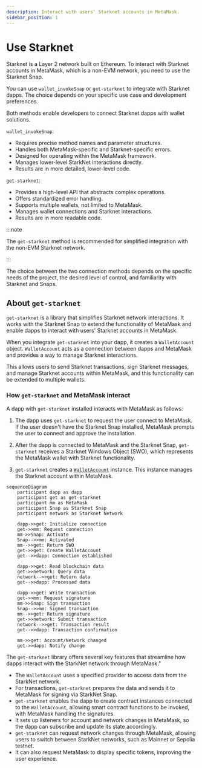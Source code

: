 ```yaml
---
description: Interact with users' Starknet accounts in MetaMask.
sidebar_position: 1
---
```


# Use Starknet

Starknet is a Layer 2 network built on Ethereum. To interact with Starknet accounts in MetaMask, which is a non-EVM network, you need to use the Starknet Snap.

You can use `wallet_invokeSnap` or `get-starknet` to integrate with Starknet dapps.
The choice depends on your specific use case and development preferences. 

Both methods enable developers to connect Starknet dapps with wallet solutions. 

`wallet_invokeSnap`:
- Requires precise method names and parameter structures.
- Handles both MetaMask-specific and Starknet-specific errors.
- Designed for operating within the MetaMask framework.
- Manages lower-level StarkNet interactions directly.
- Results are in more detailed, lower-level code.

`get-starknet`:
- Provides a high-level API that abstracts complex operations.
- Offers standardized error handling.
- Supports multiple wallets, not limited to MetaMask.
- Manages wallet connections and Starknet interactions.
- Results are in more readable code.

:::note

The `get-starknet` method is recommended for simplified integration with the non-EVM Starknet network.

:::

The choice between the two connection methods depends on the specific needs of the project, the desired level of control, and familiarity with Starknet and Snaps.


## About `get-starknet`

`get-starknet` is a library that simplifies Starknet network interactions.
It works with the Starknet Snap to extend the functionality of MetaMask and enable dapps to interact with users' Starknet accounts in MetaMask.

When you integrate `get-starknet` into your dapp, it creates a `WalletAccount` object. `WalletAccount` acts as a connection between dapps and MetaMask and provides a way to manage Starknet interactions.

This allows users to send Starknet transactions, sign Starknet messages, and manage Starknet accounts within MetaMask, and this functionality can be extended to multiple wallets.

### How `get-starknet` and MetaMask interact

A dapp with `get-starknet` installed interacts with MetaMask as follows:

1. The dapp uses `get-starknet` to request the user connect to MetaMask. If the user doesn't have the Starknet Snap installed, MetaMask prompts the user to connect and approve the installation.

1. After the dapp is connected to MetaMask and the Starknet Snap, `get-starknet` receives a Starknet Windows Object (SWO), which represents the MetaMask wallet with Starknet functionality.

1. `get-starknet` creates a [`WalletAccount`](http://starknetjs.com/docs/guides/walletAccount/) instance. This instance manages the Starknet account within MetaMask.

```mermaid
sequenceDiagram
    participant dapp as dapp
    participant get as get-starknet
    participant mm as MetaMask
    participant Snap as Starknet Snap
    participant network as Starknet Network
    
    dapp->>get: Initialize connection
    get->>mm: Request connection
    mm->>Snap: Activate
    Snap-->>mm: Activated
    mm-->>get: Return SWO
    get->>get: Create WalletAccount
    get-->>dapp: Connection established
    
    dapp->>get: Read blockchain data
    get->>network: Query data
    network-->>get: Return data
    get-->>dapp: Processed data
    
    dapp->>get: Write transaction
    get->>mm: Request signature
    mm->>Snap: Sign transaction
    Snap-->>mm: Signed transaction
    mm-->>get: Return signature
    get->>network: Submit transaction
    network-->>get: Transaction result
    get-->>dapp: Transaction confirmation
    
    mm->>get: Account/Network changed
    get->>dapp: Notify change
```

The `get-starknet` library offers several key features that streamline how dapps interact with the StarkNet network through MetaMask."

- The `WalletAccount` uses a specified provider to access data from the StarkNet network.
- For transactions, `get-starknet` prepares the data and sends it to MetaMask for signing via StarkNet Snap.
- `get-starknet` enables the dapp to create contract instances connected to the `WalletAccount`, allowing smart contract functions to be invoked, with MetaMask handling the signatures.
- It sets up listeners for account and network changes in MetaMask, so the dapp can subscribe and update its state accordingly.
- `get-starknet` can request network changes through MetaMask, allowing users to switch between StarkNet networks, such as Mainnet or Sepolia testnet.
- It can also request MetaMask to display specific tokens, improving the user experience.